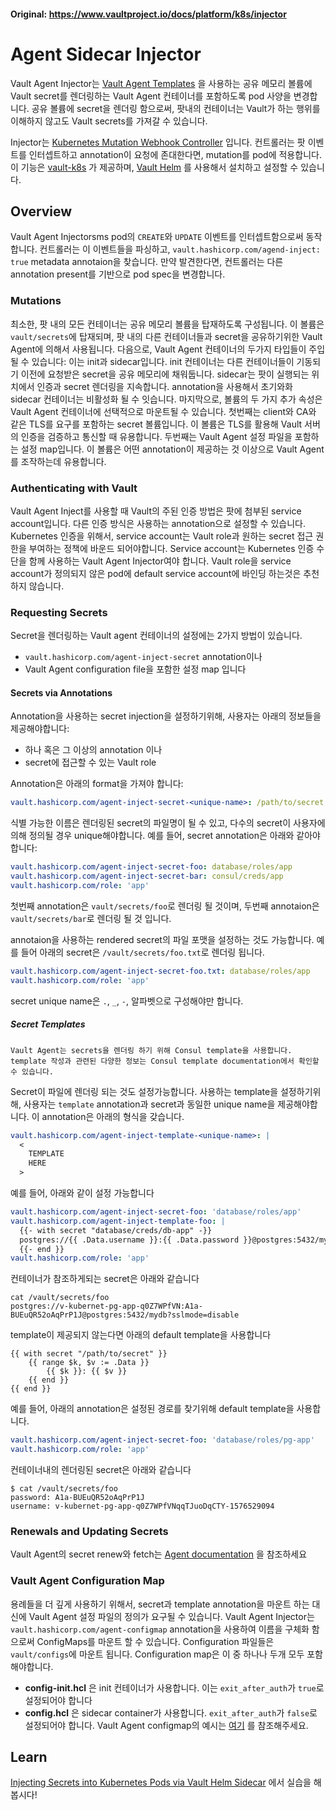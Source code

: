 #### Original: https://www.vaultproject.io/docs/platform/k8s/injector

# Agent Sidecar Injector
Vault Agent Injector는 [Vault Agent Templates](https://www.vaultproject.io/docs/agent/template) 을 사용하는 공유 메모리 볼륨에 Vault secret를 렌더링하는 Vault Agent 컨테이너를 포함하도록 pod 사양을 변경합니다. 공유 볼륨에 secret을 렌더링 함으로써, 팟내의 컨테이너는 Vault가 하는 행위를 이해하지 않고도 Vault secrets를 가져갈 수 있습니다.

Injector는 [Kubernetes Mutation Webhook Controller](https://kubernetes.io/docs/reference/access-authn-authz/admission-controllers/) 입니다. 컨트롤러는 팟 이벤트를 인터셉트하고 annotation이 요청에 존대한다면, mutation를 pod에 적용합니다. 이 기능은 [vault-k8s](https://github.com/hashicorp/vault-k8s) 가 제공하며, [Vault Helm](https://github.com/hashicorp/vault-helm) 를 사용해서 설치하고 설정할 수 있습니다.

## Overview
Vault Agent Injectorsms pod의 `CREATE`와 `UPDATE` 이벤트를 인터셉트함으로써 동작합니다. 컨트롤러는 이 이벤트들을 파싱하고, `vault.hashicorp.com/agend-inject: true` metadata annotaion을 찾습니다. 만약 발견한다면, 컨트롤러는 다른 annotation present를 기반으로 pod spec을 변경합니다.

### Mutations
최소한, 팟 내의 모든 컨테이너는 공유 메모리 볼륨을 탑재하도록 구성됩니다. 이 볼륨은 `vault/secrets`에 탑재되며, 팟 내의 다른 컨테이너들과 secret을 공유하기위한 Vault Agent에 의해서 사용됩니다.
다음으로, Vault Agent 컨테이너의 두가지 타입들이 주입될 수 있습니다: 이는 init과 sidecar입니다. init 컨테이너는 다른 컨테이너들이 기동되기 이전에 요청받은 secret을 공유 메모리에 채워둡니다. sidecar는 팟이 실행되는 위치에서 인증과 secret 렌더링을 지속합니다. annotation을 사용해서 초기와화 sidecar 컨테이너는 비활성화 될 수 잇습니다.
마지막으로, 볼륨의 두 가지 추가 속성은 Vault Agent 컨테이너에 선택적으로 마운트될 수 있습니다. 첫번째는 client와 CA와 같은 TLS를 요구를 포함하는 secret 볼륨입니다. 이 볼륨은 TLS를 활용해 Vault 서버의 인증을 검증하고 통신할 때 유용합니다. 두번째는 Vault Agent 설정 파일을 포함하는 설정 map입니다. 이 볼륨은 어떤 annotation이 제공하는 것 이상으로 Vault Agent를 조작하는데 유용합니다.

### Authenticating with Vault
Vault Agent Inject를 사용할 때 Vault의 주된 인증 방법은 팟에 첨부된 service account입니다. 다른 인증 방식은 사용하는 annotation으로 설정할 수 있습니다.
Kubernetes 인증을 위해서, service account는 Vault role과 원하는 secret 접근 권한을 부여하는 정책에 바운드 되어야합니다.
Service account는 Kubernetes 인증 수단을 함께 사용하는 Vault Agent Injector여야 합니다. Vault role을 service account가 정의되지 않은 pod에 default service account에 바인딩 하는것은 추천하지 않습니다.

### Requesting Secrets
Secret을 렌더링하는 Vault agent 컨테이너의 설정에는 2가지 방법이 있습니다.
- `vault.hashicorp.com/agent-inject-secret` annotation이나
- Vault Agent configuration file을 포함한 설정 map 입니다

#### Secrets via Annotations
Annotation을 사용하는 secret injection을 설정하기위해, 사용자는 아래의 정보들을 제공해야합니다:
- 하나 혹은 그 이상의 annotation 이나
- secret에 접근할 수 있는 Vault role

Annotation은 아래의 format을 가져야 합니다:
```yaml
vault.hashicorp.com/agent-inject-secret-<unique-name>: /path/to/secret
```

식별 가능한 이름은 렌더링된 secret의 파일명이 될 수 있고, 다수의 secret이 사용자에 의해 정의될 경우 unique해야합니다. 예를 들어, secret annotation은 아래와 같아야 합니다:
```yaml
vault.hashicorp.com/agent-inject-secret-foo: database/roles/app
vault.hashicorp.com/agent-inject-secret-bar: consul/creds/app
vault.hashicorp.com/role: 'app'
```
첫번째 annotation은 `vault/secrets/foo`로 렌더링 될 것이며, 두번째 annotaion은 `vault/secrets/bar`로 렌더링 될 것 입니다.

annotaion을 사용하는 rendered secret의 파일 포맷을 설정하는 것도 가능합니다. 예를 들어 아래의 secret은 `/vault/secrets/foo.txt`로 렌더링 됩니다.
```yaml
vault.hashicorp.com/agent-inject-secret-foo.txt: database/roles/app
vault.hashicorp.com/role: 'app'

```

secret unique name은 `.`, `_`, `-`, 알파벳으로 구성해야만 합니다.

##### Secret Templates
```text
Vault Agent는 secrets을 렌더링 하기 위해 Consul template을 사용합니다. template 작성과 관련된 다양한 정보는 Consul template documentation에서 확인할 수 있습니다.
```

Secret이 파일에 렌더링 되는 것도 설정가능합니다. 사용하는 template을 설정하기위해, 사용자는 `template` annotation과 secret과 동일한 unique name을 제공해야합니다. 이 annotation은 아래의 형식을 갖습니다.
```yaml
vault.hashicorp.com/agent-inject-template-<unique-name>: |
  <
    TEMPLATE
    HERE
  >

```

예를 들어, 아래와 같이 설정 가능합니다
```yaml
vault.hashicorp.com/agent-inject-secret-foo: 'database/roles/app'
vault.hashicorp.com/agent-inject-template-foo: |
  {{- with secret "database/creds/db-app" -}}
  postgres://{{ .Data.username }}:{{ .Data.password }}@postgres:5432/mydb?sslmode=disable
  {{- end }}
vault.hashicorp.com/role: 'app'
```

컨테이너가 참조하게되는 secret은 아래와 같습니다
```text
cat /vault/secrets/foo
postgres://v-kubernet-pg-app-q0Z7WPfVN:A1a-BUEuQR52oAqPrP1J@postgres:5432/mydb?sslmode=disable
```

template이 제공되지 않는다면 아래의 default template을 사용합니다
```
{{ with secret "/path/to/secret" }}
    {{ range $k, $v := .Data }}
        {{ $k }}: {{ $v }}
    {{ end }}
{{ end }}

```

예를 들어, 아래의 annotation은 설정된 경로를 찾기위해 default template을 사용합니다.
```yaml
vault.hashicorp.com/agent-inject-secret-foo: 'database/roles/pg-app'
vault.hashicorp.com/role: 'app'
```

컨테이너내의 렌더링된 secret은 아래와 같습니다
```text
$ cat /vault/secrets/foo
password: A1a-BUEuQR52oAqPrP1J
username: v-kubernet-pg-app-q0Z7WPfVNqqTJuoDqCTY-1576529094
```

### Renewals and Updating Secrets
Vault Agent의 secret renew와 fetch는 [Agent documentation](https://www.vaultproject.io/docs/agent/template#renewals-and-updating-secrets) 을 참조하세요

### Vault Agent Configuration Map
용례들을 더 깊게 사용하기 위해서, secret과 template annotation을 마운트 하는 대신에 Vault Agent 설정 파일의 정의가 요구될 수 있습니다. Vault Agent Injector는 `vault.hashicorp.com/agent-configmap` annotation을 사용하여 이름을 구체화 함으로써 ConfigMaps를 마운트 할 수 있습니다. Configuration 파일들은 `vault/configs`에 마운트 됩니다.
Configuration map은 이 중 하나나 두개 모두 포함해야합니다.
- **config-init.hcl** 은 init 컨테이너가 사용합니다. 이는 `exit_after_auth`가 `true`로 설정되어야 합니다
- **config.hcl** 은 sidecar container가 사용합니다. `exit_after_auth`가 `false`로 설정되어야 합니다.
Vault Agent configmap의 예시는 [여기](https://www.vaultproject.io/docs/platform/k8s/injector/examples#configmap-example) 를 참조해주세요.

## Learn
[Injecting Secrets into Kubernetes Pods via Vault Helm Sidecar](https://learn.hashicorp.com/tutorials/vault/kubernetes-sidecar) 에서 실습을 해봅시다!
